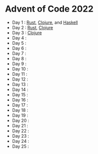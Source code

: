 # Advent of Code 2022

  - Day 1  : [Rust][day1:rust], [Clojure][day1:clojure], and [Haskell][day1:haskell]
  - Day 2  : [Rust][day2:rust], [Clojure][day2:clojure]
  - Day 3  : [Clojure][day3:clojure]
  - Day 4  :
  - Day 5  :
  - Day 6  :
  - Day 7  :
  - Day 8  :
  - Day 9  :
  - Day 10 :
  - Day 11 :
  - Day 12 :
  - Day 13 :
  - Day 14 :
  - Day 15 :
  - Day 16 :
  - Day 17 :
  - Day 18 :
  - Day 19 :
  - Day 20 :
  - Day 21 :
  - Day 22 :
  - Day 23 :
  - Day 24 :
  - Day 25 :

[day1:rust]: ./rust-solutions/src/day1.rs
[day1:clojure]: ./clojure-solutions/src/clojure_solutions/day1.clj
[day1:haskell]: ./haskell-solutions/src/Day1.hs
[day2:rust]: ./rust-solutions/src/day2.rs
[day2:clojure]: ./clojure-solutions/src/clojure_solutions/day2.clj
[day3:clojure]: ./clojure-solutions/src/clojure_solutions/day3.clj
